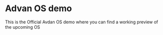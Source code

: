 # Advan OS demo
This is the Official Avdan OS demo where you can find a working preview of the upcoming OS
